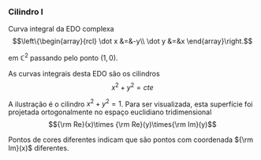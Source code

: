 ### Cilindro I
Curva integral da EDO complexa
$$\left\{\begin{array}{rcl}
\dot x &=&-y\\
\dot y &=&x
\end{array}\right.$$

em $\mathbb C^2$ passando pelo ponto $(1,0)$.

As curvas integrais desta EDO são os cilindros
$$x^2+y^2=cte$$

A ilustração é o cilindro $x^2+y^2=1$.
Para ser visualizada, esta superfície foi projetada ortogonalmente no espaço euclidiano tridimensional $${\rm Re}(x)\times {\rm Re}(y)\times{\rm Im}(y)$$ 

Pontos de cores diferentes indicam que são pontos com coordenada ${\rm Im}(x)$ diferentes.